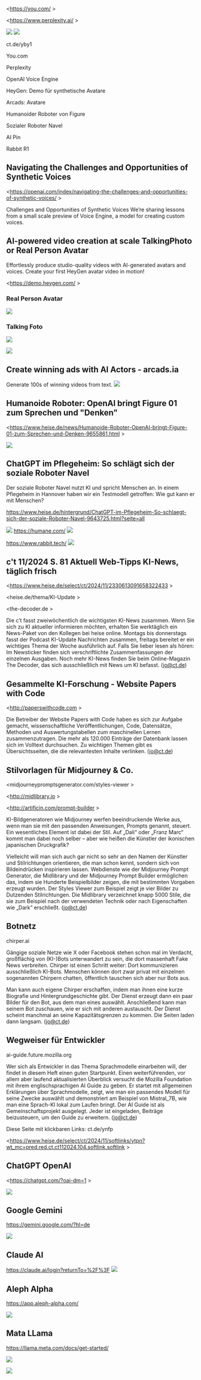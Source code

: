 <https://you.com/ >

<https://www.perplexity.ai/ > 

![](../_asset/2024-05-09_image_1.jpg)
![](../_asset/2024-05-09_image_2.jpg)


ct.de/yby1

You.com

Perplexity

OpenAI Voice Engine

HeyGen: Demo für synthetische Avatare

Arcads: Avatare

Humanoider Roboter von Figure

Sozialer Roboter Navel

AI Pin

Rabbit R1
## Navigating the Challenges and Opportunities of Synthetic Voices

<https://openai.com/index/navigating-the-challenges-and-opportunities-of-synthetic-voices/ >


Challenges and Opportunities of Synthetic Voices
We’re sharing lessons from a small scale preview of Voice Engine, a model for creating custom voices.
## AI-powered video creation at scale TalkingPhoto or Real Person Avatar

Effortlessly produce studio-quality videos with AI-generated avatars and voices.
Create your first HeyGen avatar video in motion!

<https://demo.heygen.com/ >

### Real Person Avatar
![](../_asset/2024-05-09_image_3.png)
### Talking Foto 

![](../_asset/2024-05-09_image_4.png)



![](../_asset/2024-05-09_image_5.png)


## Create winning ads with AI Actors - arcads.ia

Generate 100s of winning videos from text.
![](../_asset/2024-05-09_image_6.jpg)


## Humanoide Roboter: OpenAI bringt Figure 01 zum Sprechen und "Denken"

<https://www.heise.de/news/Humanoide-Roboter-OpenAI-bringt-Figure-01-zum-Sprechen-und-Denken-9655861.html >


![](../_asset/2024-05-09_image_7.jpg)






## ChatGPT im Pflegeheim: So schlägt sich der soziale Roboter Navel
Der soziale Roboter Navel nutzt KI und spricht Menschen an. In einem Pflegeheim in Hannover haben wir ein Testmodell getroffen: Wie gut kann er mit Menschen?

https://www.heise.de/hintergrund/ChatGPT-im-Pflegeheim-So-schlaegt-sich-der-soziale-Roboter-Navel-9643725.html?seite=all

![](../_asset/2024-05-09_image_8.jpg)
https://humane.com/
![](../_asset/2024-05-09_image_9.jpg)

https://www.rabbit.tech/
![](../_asset/2024-05-09_image_10.jpg)





## c't 11/2024 S. 81 Aktuell Web-Tipps KI-News, täglich frisch

<https://www.heise.de/select/ct/2024/11/2330613091658322433 >

<heise.de/thema/KI-Update >

<the-decoder.de >

Die c’t fasst zweiwöchentlich die wichtigsten KI-News zusammen. Wenn Sie sich zu KI aktueller informieren möchten, erhalten Sie werktäglich ein News-Paket von den Kollegen bei heise online. Montags bis donnerstags fasst der Podcast KI-Update Nachrichten zusammen, freitags bereitet er ein wichtiges Thema der Woche ausführlich auf. Falls Sie lieber lesen als hören: Im Newsticker finden sich verschriftlichte Zusammenfassungen der einzelnen Ausgaben. Noch mehr KI-News finden Sie beim Online-Magazin The Decoder, das sich ausschließlich mit News um KI befasst. (jo@ct.de)

## Gesammelte KI-Forschung - Website Papers with Code
<http://paperswithcode.com >

Die Betreiber der Website Papers with Code haben es sich zur Aufgabe gemacht, wissenschaftliche Veröffentlichungen, Code, Datensätze, Methoden und Auswertungstabellen zum maschinellen Lernen zusammenzutragen. Die mehr als 120.000 Einträge der Datenbank lassen sich im Volltext durchsuchen. Zu wichtigen Themen gibt es Übersichtsseiten, die die relevantesten Inhalte verlinken. (jo@ct.de)

## Stilvorlagen für Midjourney & Co.

<midjourneypromptsgenerator.com/styles-viewer >

<http://midlibrary.io >

<http://artificin.com/prompt-builder >

KI-Bildgeneratoren wie Midjourney werfen beeindruckende Werke aus, wenn man sie mit den passenden Anweisungen, Prompts genannt, steuert. Ein wesentliches Element ist dabei der Stil. Auf „Dali“ oder „Franz Marc“ kommt man dabei noch selber – aber wie heißen die Künstler der ikonischen japanischen Druckgrafik?


Vielleicht will man sich auch gar nicht so sehr an den Namen der Künstler und Stilrichtungen orientieren, die man schon kennt, sondern sich von Bildeindrücken inspirieren lassen. Webdienste wie der Midjourney Prompt Generator, die Midlibrary und der Midjourney Prompt Builder ermöglichen das, indem sie Hunderte Beispielbilder zeigen, die mit bestimmten Vorgaben erzeugt wurden. Der Styles Viewer zum Beispiel zeigt je vier Bilder zu Dutzenden Stilrichtungen. Die Midlibrary verzeichnet knapp 5000 Stile, die sie zum Beispiel nach der verwendeten Technik oder nach Eigenschaften wie „Dark“ erschließt. (jo@ct.de)

## Botnetz
chirper.ai

Gängige soziale Netze wie X oder Facebook stehen schon mal im Verdacht, großflächig von (KI-)Bots unterwandert zu sein, die dort massenhaft Fake News verbreiten. Chirper ist einen Schritt weiter: Dort kommunizieren ausschließlich KI-Bots. Menschen können dort zwar privat mit einzelnen sogenannten Chirpern chatten, öffentlich tauschen sich aber nur Bots aus.


Man kann auch eigene Chirper erschaffen, indem man ihnen eine kurze Biografie und Hintergrundgeschichte gibt. Der Dienst erzeugt dann ein paar Bilder für den Bot, aus dem man eines auswählt. Anschließend kann man seinem Bot zuschauen, wie er sich mit anderen austauscht. Der Dienst scheint manchmal an seine Kapazitätsgrenzen zu kommen. Die Seiten laden dann langsam. (jo@ct.de)

## Wegweiser für Entwickler
ai-guide.future.mozilla.org

Wer sich als Entwickler in das Thema Sprachmodelle einarbeiten will, der findet in diesem Heft einen guten Startpunkt. Einen weiterführenden, vor allem aber laufend aktualisierten Überblick versucht die Mozilla Foundation mit ihrem englischsprachigen AI Guide zu geben. Er startet mit allgemeinen Erklärungen über Sprachmodelle, zeigt, wie man ein passendes Modell für seine Zwecke auswählt und demonstriert am Beispiel von Mistral_7B, wie man eine Sprach-KI lokal zum Laufen bringt. Der AI Guide ist als Gemeinschaftsprojekt ausgelegt. Jeder ist eingeladen, Beiträge beizusteuern, um den Guide zu erweitern. (jo@ct.de)

Diese Seite mit klickbaren Links: ct.de/ynfp

<https://www.heise.de/select/ct/2024/11/softlinks/ytpn?wt_mc=pred.red.ct.ct112024.104.softlink.softlink >

## ChatGPT OpenAI
<https://chatgpt.com/?oai-dm=1 >

![](../_asset/2024-05-09_image_11.jpg)

## Google Gemini
https://gemini.google.com/?hl=de

![](../_asset/2024-05-09_image_12.jpg)

## Claude AI 


https://claude.ai/login?returnTo=%2F%3F
![](../_asset/2024-05-09_image_13.jpg)

## Aleph Alpha 
https://app.aleph-alpha.com/

![](../_asset/2024-05-09_image_14.jpg)


## Mata LLama

https://llama.meta.com/docs/get-started/

![](../_asset/2024-05-09_image_15.jpg)


![](../_asset/2024-05-09_image_16.jpg)